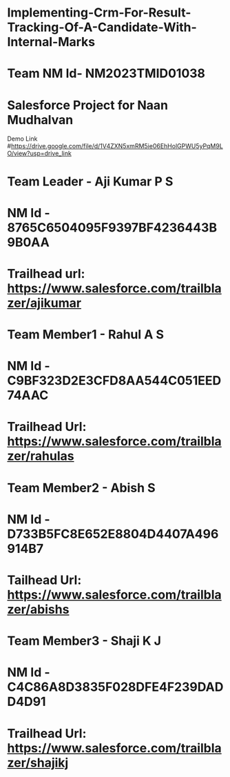 # Implementing-Crm-For-Result-Tracking-Of-A-Candidate-With-Internal-Marks
# Team NM Id- NM2023TMID01038 
# Salesforce Project for Naan Mudhalvan
Demo Link
#https://drive.google.com/file/d/1V4ZXN5xmRM5ie06EhHolGPWU5yPqM9LO/view?usp=drive_link
# Team Leader - Aji Kumar P S 
# NM Id - 8765C6504095F9397BF4236443B9B0AA 
# Trailhead url: https://www.salesforce.com/trailblazer/ajikumar

# Team Member1 - Rahul A S 
# NM Id - C9BF323D2E3CFD8AA544C051EED74AAC 
# Trailhead Url: https://www.salesforce.com/trailblazer/rahulas

# Team Member2 - Abish S 
# NM Id - D733B5FC8E652E8804D4407A496914B7 
# Tailhead Url: https://www.salesforce.com/trailblazer/abishs

# Team Member3 - Shaji K J 
# NM Id - C4C86A8D3835F028DFE4F239DADD4D91 
# Trailhead Url: https://www.salesforce.com/trailblazer/shajikj

